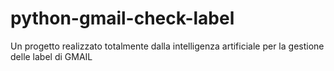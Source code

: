 # python-gmail-check-label
Un progetto realizzato totalmente dalla intelligenza artificiale per la gestione delle label di GMAIL
